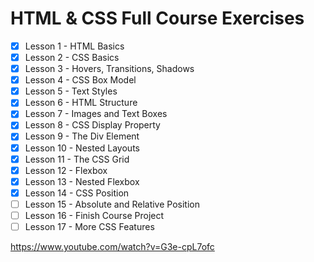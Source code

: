 # HTML & CSS Full Course Exercises

- [x] Lesson 1 - HTML Basics
- [x] Lesson 2 - CSS Basics
- [x] Lesson 3 - Hovers, Transitions, Shadows
- [x] Lesson 4 - CSS Box Model
- [x] Lesson 5 - Text Styles
- [x] Lesson 6 - HTML Structure
- [x] Lesson 7 - Images and Text Boxes
- [x] Lesson 8 - CSS Display Property
- [x] Lesson 9 - The Div Element
- [x] Lesson 10 - Nested Layouts
- [x] Lesson 11 - The CSS Grid
- [x] Lesson 12 - Flexbox
- [x] Lesson 13 - Nested Flexbox
- [x] Lesson 14 - CSS Position
- [ ] Lesson 15 - Absolute and Relative Position
- [ ] Lesson 16 - Finish Course Project
- [ ] Lesson 17 - More CSS Features

https://www.youtube.com/watch?v=G3e-cpL7ofc
